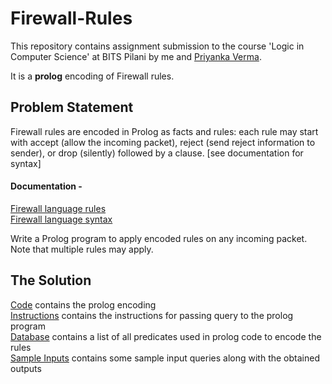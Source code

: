# Firewall-Rules

This repository contains assignment submission to the course 'Logic in Computer Science' at BITS Pilani by me and [Priyanka Verma](www.github.com/PriyankaVerma98).

It is a **prolog** encoding of Firewall rules.
<br>

## Problem Statement 

 Firewall rules are encoded in Prolog as facts and rules: each rule may start with accept (allow the incoming packet),         reject (send reject information to sender), or drop (silently) followed by a clause. [see documentation for syntax]

#### Documentation - 
[Firewall language rules](Firewall_rules_language.md) <br>
[Firewall language syntax](Firewall_rules_syntax.md)

Write a Prolog program to apply encoded rules on any incoming packet. Note that multiple rules may apply.



## The Solution

[Code](Code.pl) contains the prolog encoding <br>
[Instructions](instructions.txt) contains the instructions for passing query to the prolog program <br>
[Database](Database.txt) contains a list of all predicates used in prolog code to encode the rules <br>
[Sample Inputs](inputFile.txt) contains some sample input queries along with the obtained outputs
